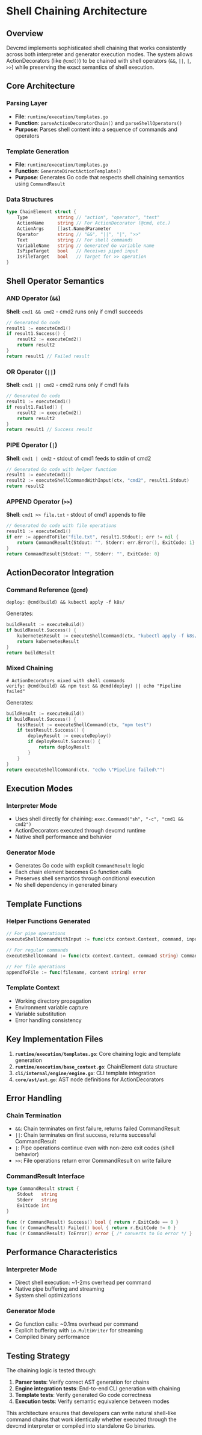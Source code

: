 # Shell Chaining Architecture

## Overview

Devcmd implements sophisticated shell chaining that works consistently across both interpreter and generator execution modes. The system allows ActionDecorators (like `@cmd()`) to be chained with shell operators (`&&`, `||`, `|`, `>>`) while preserving the exact semantics of shell execution.

## Core Architecture

### Parsing Layer
- **File**: `runtime/execution/templates.go`
- **Function**: `parseActionDecoratorChain()` and `parseShellOperators()`
- **Purpose**: Parses shell content into a sequence of commands and operators

### Template Generation
- **File**: `runtime/execution/templates.go` 
- **Function**: `GenerateDirectActionTemplate()`
- **Purpose**: Generates Go code that respects shell chaining semantics using `CommandResult`

### Data Structures
```go
type ChainElement struct {
    Type           string // "action", "operator", "text"
    ActionName     string // For ActionDecorator (@cmd, etc.)
    ActionArgs     []ast.NamedParameter
    Operator       string // "&&", "||", "|", ">>"
    Text           string // For shell commands
    VariableName   string // Generated Go variable name
    IsPipeTarget   bool   // Receives piped input
    IsFileTarget   bool   // Target for >> operation
}
```

## Shell Operator Semantics

### AND Operator (`&&`)
**Shell**: `cmd1 && cmd2` - cmd2 runs only if cmd1 succeeds
```go
// Generated Go code
result1 := executeCmd1()
if result1.Success() {
    result2 := executeCmd2()
    return result2
}
return result1 // Failed result
```

### OR Operator (`||`) 
**Shell**: `cmd1 || cmd2` - cmd2 runs only if cmd1 fails
```go
// Generated Go code
result1 := executeCmd1()
if result1.Failed() {
    result2 := executeCmd2()
    return result2
}
return result1 // Success result
```

### PIPE Operator (`|`)
**Shell**: `cmd1 | cmd2` - stdout of cmd1 feeds to stdin of cmd2
```go
// Generated Go code with helper function
result1 := executeCmd1()
result2 := executeShellCommandWithInput(ctx, "cmd2", result1.Stdout)
return result2
```

### APPEND Operator (`>>`)
**Shell**: `cmd1 >> file.txt` - stdout of cmd1 appends to file
```go
// Generated Go code with file operations
result1 := executeCmd1()
if err := appendToFile("file.txt", result1.Stdout); err != nil {
    return CommandResult{Stdout: "", Stderr: err.Error(), ExitCode: 1}
}
return CommandResult{Stdout: "", Stderr: "", ExitCode: 0}
```

## ActionDecorator Integration

### Command Reference (`@cmd`)
```devcmd
deploy: @cmd(build) && kubectl apply -f k8s/
```

Generates:
```go
buildResult := executeBuild()
if buildResult.Success() {
    kubernetesResult := executeShellCommand(ctx, "kubectl apply -f k8s/")
    return kubernetesResult
}
return buildResult
```

### Mixed Chaining
```devcmd
# ActionDecorators mixed with shell commands
verify: @cmd(build) && npm test && @cmd(deploy) || echo "Pipeline failed"
```

Generates:
```go
buildResult := executeBuild()
if buildResult.Success() {
    testResult := executeShellCommand(ctx, "npm test")
    if testResult.Success() {
        deployResult := executeDeploy()
        if deployResult.Success() {
            return deployResult
        }
    }
}
return executeShellCommand(ctx, "echo \"Pipeline failed\"")
```

## Execution Modes

### Interpreter Mode
- Uses shell directly for chaining: `exec.Command("sh", "-c", "cmd1 && cmd2")`
- ActionDecorators executed through devcmd runtime
- Native shell performance and behavior

### Generator Mode
- Generates Go code with explicit `CommandResult` logic
- Each chain element becomes Go function calls
- Preserves shell semantics through conditional execution
- No shell dependency in generated binary

## Template Functions

### Helper Functions Generated
```go
// For pipe operations
executeShellCommandWithInput := func(ctx context.Context, command, input string) CommandResult

// For regular commands  
executeShellCommand := func(ctx context.Context, command string) CommandResult

// For file operations
appendToFile := func(filename, content string) error
```

### Template Context
- Working directory propagation
- Environment variable capture
- Variable substitution
- Error handling consistency

## Key Implementation Files

1. **`runtime/execution/templates.go`**: Core chaining logic and template generation
2. **`runtime/execution/base_context.go`**: ChainElement data structure
3. **`cli/internal/engine/engine.go`**: CLI template integration
4. **`core/ast/ast.go`**: AST node definitions for ActionDecorators

## Error Handling

### Chain Termination
- `&&`: Chain terminates on first failure, returns failed CommandResult
- `||`: Chain terminates on first success, returns successful CommandResult  
- `|`: Pipe operations continue even with non-zero exit codes (shell behavior)
- `>>`: File operations return error CommandResult on write failure

### CommandResult Interface
```go
type CommandResult struct {
    Stdout   string
    Stderr   string  
    ExitCode int
}

func (r CommandResult) Success() bool { return r.ExitCode == 0 }
func (r CommandResult) Failed() bool { return r.ExitCode != 0 }
func (r CommandResult) ToError() error { /* converts to Go error */ }
```

## Performance Characteristics

### Interpreter Mode
- Direct shell execution: ~1-2ms overhead per command
- Native pipe buffering and streaming
- System shell optimizations

### Generator Mode  
- Go function calls: ~0.1ms overhead per command
- Explicit buffering with `io.MultiWriter` for streaming
- Compiled binary performance

## Testing Strategy

The chaining logic is tested through:
1. **Parser tests**: Verify correct AST generation for chains
2. **Engine integration tests**: End-to-end CLI generation with chaining
3. **Template tests**: Verify generated Go code correctness
4. **Execution tests**: Verify semantic equivalence between modes

This architecture ensures that developers can write natural shell-like command chains that work identically whether executed through the devcmd interpreter or compiled into standalone Go binaries.